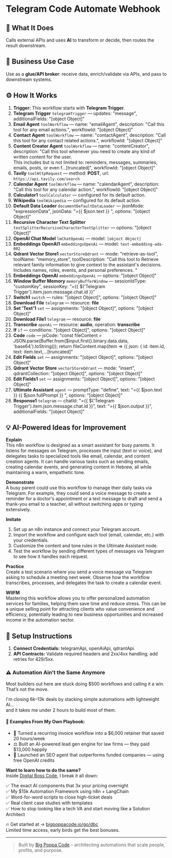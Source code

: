 # Telegram Code Automate Webhook
## 🚀 What It Does
Calls external APIs and uses **AI** to transform or decide, then routes the result downstream.

## 💼 Business Use Case
Use as a **glue/API broker**: receive data, enrich/validate via APIs, and pass to downstream systems.

## ⚙️ How It Works
1. **Trigger:** This workflow starts with **Telegram Trigger**.
2. **Telegram Trigger** `telegramTrigger` — updates: "message", additionalFields: "[object Object]"
3. **Email Agent** `toolWorkflow` — name: "emailAgent", description: "Call this tool for any email actions.", workflowId: "[object Object]"
4. **Contact Agent** `toolWorkflow` — name: "contactAgent", description: "Call this tool for any contact related actions.", workflowId: "[object Object]"
5. **Content Creator Agent** `toolWorkflow` — name: "contentCreator", description: "Call this tool whenever you need to create any kind of written content for the user.  
This includes but is not limited to: reminders, messages, summaries, emails, posts, or even f…[truncated]", workflowId: "[object Object]"
6. **Tavily** `toolHttpRequest` — method: **POST**, url: `https://api.tavily.com/search`
7. **Calendar Agent** `toolWorkflow` — name: "calendarAgent", description: "Call this tool for any calendar action.", workflowId: "[object Object]"
8. **Calculator1** `toolCalculator` — configured for its default action.
9. **Wikipedia** `toolWikipedia` — configured for its default action.
10. **Default Data Loader** `documentDefaultDataLoader` — jsonMode: "expressionData", jsonData: "={{ $json.text }}
", options: "[object Object]"
11. **Recursive Character Text Splitter** `textSplitterRecursiveCharacterTextSplitter` — options: "[object Object]"
12. **OpenAI Chat Model** `lmChatOpenAi` — model: `[object Object]`
13. **Embeddings OpenAI1** `embeddingsOpenAi` — model: `text-embedding-ada-002`
14. **Qdrant Vector Store1** `vectorStoreQdrant` — mode: "retrieve-as-tool", toolName: "memory_store", toolDescription: "Call this tool to Retrieve relevant family information to give context to the assistant's decisions. Includes names, roles, events, and personal preferences.
"
15. **Embeddings OpenAI** `embeddingsOpenAi` — options: "[object Object]"
16. **Window Buffer Memory** `memoryBufferWindow` — sessionIdType: "customKey", sessionKey: "={{ $('Telegram Trigger').item.json.message.chat.id }}"
17. **Switch1** `switch` — rules: "[object Object]", options: "[object Object]"
18. **Download File** `telegram` — resource: **file**
19. **Set 'Text'1** `set` — assignments: "[object Object]", options: "[object Object]"
20. **Download File1** `telegram` — resource: **file**
21. **Transcribe** `openAi` — resource: **audio**, operation: **transcribe**
22. **If** `if` — conditions: "[object Object]", options: "[object Object]"
23. **Code** `code` — jsCode: "const fileContent = JSON.parse(Buffer.from($input.first().binary.data.data, 'base64').toString());
return fileContent.map(item => ({
  json: {
    id: item.id,
    text: item.text,…[truncated]"
24. **Edit Fields** `set` — assignments: "[object Object]", options: "[object Object]"
25. **Qdrant Vector Store** `vectorStoreQdrant` — mode: "insert", qdrantCollection: "[object Object]", options: "[object Object]"
26. **Edit Fields1** `set` — assignments: "[object Object]", options: "[object Object]"
27. **Ultimate Assistant** `agent` — promptType: "define", text: "={{ $json.text }} {{ $json.fullPrompt }}
", options: "[object Object]"
28. **Response1** `telegram` — chatId: "={{ $('Telegram Trigger').item.json.message.chat.id }}", text: "={{ $json.output }}", additionalFields: "[object Object]"

## 💡 AI-Powered Ideas for Improvement
**Explain**  
This n8n workflow is designed as a smart assistant for busy parents. It listens for messages on Telegram, processes the input (text or voice), and delegates tasks to specialized tools like email, calendar, and content creation agents. It can handle various tasks such as sending emails, creating calendar events, and generating content in Hebrew, all while maintaining a warm, empathetic tone.

**Demonstrate**  
A busy parent could use this workflow to manage their daily tasks via Telegram. For example, they could send a voice message to create a reminder for a doctor's appointment or a text message to draft and send a thank-you email to a teacher, all without switching apps or typing extensively.

**Imitate**  
1. Set up an n8n instance and connect your Telegram account.  
2. Import the workflow and configure each tool (email, calendar, etc.) with your credentials.  
3. Customize the content and tone rules in the Ultimate Assistant node.  
4. Test the workflow by sending different types of messages via Telegram to see how it handles each request.

**Practice**  
Create a test scenario where you send a voice message via Telegram asking to schedule a meeting next week. Observe how the workflow transcribes, processes, and delegates the task to create a calendar event.

**WIIFM**  
Mastering this workflow allows you to offer personalized automation services for families, helping them save time and reduce stress. This can be a unique selling point for attracting clients who value convenience and efficiency, potentially leading to new business opportunities and increased income in the automation sector.

## 🔧 Setup Instructions
1. **Connect Credentials:** telegramApi, openAiApi, qdrantApi.
2. **API Contracts:** Validate required headers and 2xx/4xx handling; add retries for 429/5xx.

### ⚠️ Automation Ain’t the Same Anymore

Most builders out here are stuck doing $500 workflows and calling it a win.  
That’s not the move.  

I'm closing $6k–$13k deals by stacking simple automations with lightweight AI...  
and it takes me under 2 hours to build most of them.

#### 🧠 Examples From My Own Playbook:
- 🔁 Turned a recurring invoice workflow into a $6,000 retainer that saved 20 hours/week  
- ⚖️ Built an AI-powered lead gen engine for law firms — they paid $13,000 happily  
- 🚀 Launched an SEO agent that outperforms funded companies — using free OpenAI credits  

**Want to learn how to do the same?**  
Inside [Digital Boss Code](https://bigpoppacode.io/go/dbc), I break it all down:

✅ The exact AI components that 3x your pricing overnight  
✅ My $15k Automation Framework using n8n + LangChain  
✅ Word-for-word scripts to close high-ticket deals  
✅ Real client case studies with templates  
✅ How to stop looking like a tech VA and start moving like a Solution Architect  

🔥 Get started at → [bigpoppacode.io/go/dbc](https://bigpoppacode.io/go/dbc)  
Limited time access, early birds get the best bonuses.

---
> Built by [Big Poppa Code](https://bigpoppacode.io) – architecting automations that scale people, profits, and purpose.
